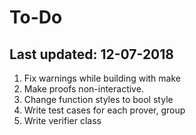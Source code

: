 # To-Do
## Last updated: 12-07-2018

1. Fix warnings while building with make
2. Make proofs non-interactive.
3. Change function styles to bool style
4. Write test cases for each prover, group
5. Write verifier class